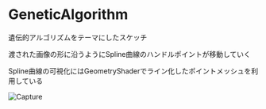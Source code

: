 GeneticAlgorithm
=================

遺伝的アルゴリズムをテーマにしたスケッチ

渡された画像の形に沿うようにSpline曲線のハンドルポイントが移動していく

Spline曲線の可視化にはGeometryShaderでライン化したポイントメッシュを利用している

![Capture](https://raw.githubusercontent.com/mattatz/InteractiveCoding/master/GeneticAlgorithm/Captures/Capture.gif)

